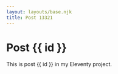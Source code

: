 ```yaml
---
layout: layouts/base.njk
title: Post 13321
---
```


# Post {{ id }}

This is post {{ id }} in my Eleventy project.
